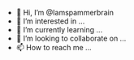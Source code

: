 - 👋 Hi, I’m @Iamspammerbrain
- 👀 I’m interested in ...
- 🌱 I’m currently learning ...
- 💞️ I’m looking to collaborate on ...
- 📫 How to reach me ...

<!---
Iamspammerbrain/Iamspammerbrain is a ✨ special ✨ repository because its `README.md` (this file) appears on your GitHub profile.
You can click the Preview link to take a look at your changes.
--->
